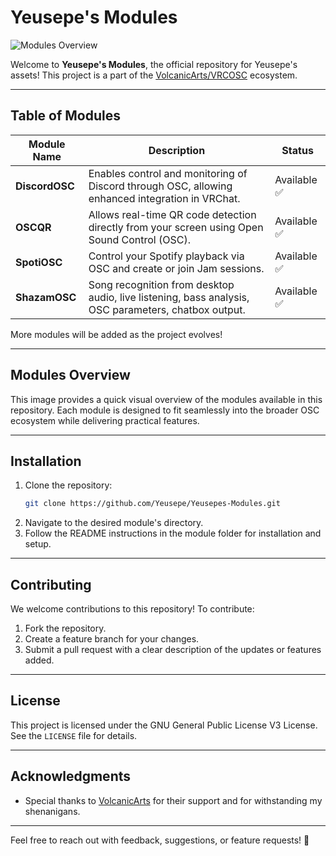 # Yeusepe's Modules

![Modules Overview](https://raw.githubusercontent.com/Yeusepe/Yeusepes-Modules/main/Banner.gif)

Welcome to **Yeusepe's Modules**, the official repository for Yeusepe's assets! This project is a part of the [VolcanicArts/VRCOSC](https://github.com/VolcanicArts/VRCOSC) ecosystem.

---

## Table of Modules

| Module Name     | Description                                                                                          | Status      |
|-----------------|------------------------------------------------------------------------------------------------------|-------------|
| **DiscordOSC**  | Enables control and monitoring of Discord through OSC, allowing enhanced integration in VRChat.      | Available ✅ |
| **OSCQR**       | Allows real-time QR code detection directly from your screen using Open Sound Control (OSC).         | Available ✅ |
| **SpotiOSC**    | Control your Spotify playback via OSC and create or join Jam sessions.                               | Available ✅ |
| **ShazamOSC**   | Song recognition from desktop audio, live listening, bass analysis, OSC parameters, chatbox output.  | Available ✅ |


More modules will be added as the project evolves!

---

## Modules Overview

This image provides a quick visual overview of the modules available in this repository. Each module is designed to fit seamlessly into the broader OSC ecosystem while delivering practical features.

---

## Installation
1. Clone the repository:
   ```bash
   git clone https://github.com/Yeusepe/Yeusepes-Modules.git
   ```
2. Navigate to the desired module's directory.
3. Follow the README instructions in the module folder for installation and setup.

---

## Contributing
We welcome contributions to this repository! To contribute:
1. Fork the repository.
2. Create a feature branch for your changes.
3. Submit a pull request with a clear description of the updates or features added.

---

## License
This project is licensed under the GNU General Public License V3 License. See the `LICENSE` file for details.

---

## Acknowledgments
- Special thanks to [VolcanicArts](https://github.com/VolcanicArts) for their support and for withstanding my shenanigans.

---

Feel free to reach out with feedback, suggestions, or feature requests! 🚀

